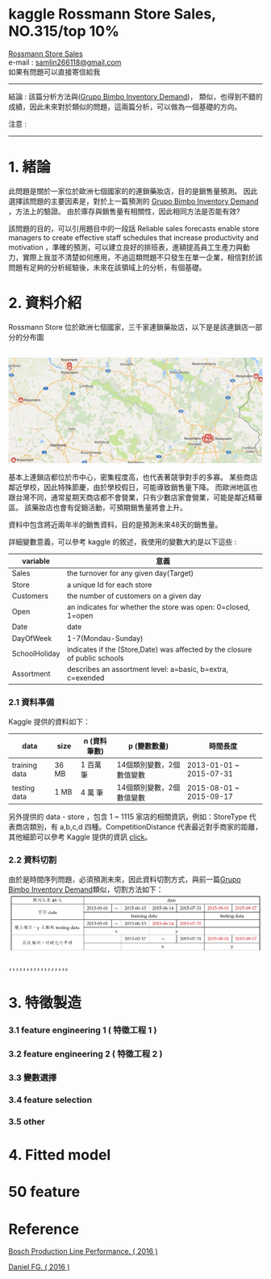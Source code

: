 # kaggle Rossmann Store Sales, NO.315/top 10%
 [Rossmann Store Sales](https://www.kaggle.com/c/rossmann-store-sales)<br>
 e-mail : samlin266118@gmail.com <br>
 如果有問題可以直接寄信給我 <br>
 **********************************************
 結論 : 該篇分析方法與([Grupo Bimbo Inventory Demand](https://github.com/f496328mm/kaggle_Grupo_Bimbo_Inventory_Demand))，
 類似，也得到不錯的成績，因此未來對於類似的問題，這兩篇分析，可以做為一個基礎的方向。
 
 注意 : 
 **********************************************
 # 1. 緒論
 此問題是關於一家位於歐洲七個國家的的連鎖藥妝店，目的是銷售量預測。
 因此選擇該問題的主要因素是，對於上一篇預測的 [Grupo Bimbo Inventory Demand](https://github.com/f496328mm/kaggle_Grupo_Bimbo_Inventory_Demand) ，方法上的驗證。
 由於庫存與銷售量有相關性，因此相同方法是否能有效?
 
 該問題的目的，可以引用題目中的一段話 Reliable sales forecasts enable store managers to create effective staff schedules that increase productivity and motivation ，準確的預測，可以建立良好的排班表，進額提高員工生產力與動力，實際上我並不清楚如何應用，不過這類問題不只發生在單一企業，相信對於該問題有足夠的分析經驗後，未來在該領域上的分析，有個基礎。
 
 # 2. 資料介紹
 Rossmann Store 位於歐洲七個國家，三千家連鎖藥妝店，以下是是該連鎖店一部分的分布圖
 
  ![google map](https://github.com/f496328mm/kaggle_Rossmann_Store_Sales/blob/master/rossmann.jpg)
 
基本上連鎖店都位於市中心，密集程度高，也代表著競爭對手的多寡。
某些商店鄰近學校，因此特殊節慶，由於學校假日，可能導致銷售量下降。
而歐洲地區也跟台灣不同，通常星期天商店都不會營業，只有少數店家會營業，可能是鄰近精華區。
該藥妝店也會有促銷活動，可預期銷售量將會上升。

資料中包含將近兩年半的銷售資料，目的是預測未來48天的銷售量。

詳細變數意義，可以參考 kaggle 的敘述，我使用的變數大約是以下這些 :

|variable	|意義|
|---------|----|
|Sales|the turnover for any given day(Target)|
|Store|a unique Id for each store|
|Customers|the number of customers on a given day|
|Open|an indicates for whether the store was open: 0=closed, 1=open|
|Date|date|
|DayOfWeek|1-7(Mondau-Sunday)|
|SchoolHoliday|indicates if the (Store,Date) was affected by the closure of public schools|
|Assortment|describes an assortment level: a=basic, b=extra, c=exended|

 
 ### 2.1 資料準備 
 
Kaggle 提供的資料如下：

|data|size|n (資料筆數)|p (變數數量)| 時間長度 |
|----|----|-----------|------------|---------|
|training data|36 MB|1 百萬 筆|14個類別變數，2個數值變數| 2013-01-01 ~ 2015-07-31  |
|testing data|1 MB|4 萬 筆|14個類別變數，2個數值變數|2015-08-01 ~ 2015-09-17 |

另外提供的 data - store ，包含 1 ~ 1115 家店的相關資訊，例如：StoreType 代表商店類別，有 a,b,c,d 四種。CompetitionDistance 代表最近對手商家的距離，其他細節可以參考 Kaggle 提供的資訊 [click](https://www.kaggle.com/c/rossmann-store-sales/data)。

 ### 2.2 資料切割
 由於是時間序列問題，必須預測未來，因此資料切割方式，與前一篇[Grupo Bimbo Inventory Demand](https://github.com/f496328mm/kaggle_Grupo_Bimbo_Inventory_Demand)類似，切割方法如下：<br>
  ![ross](https://github.com/f496328mm/kaggle_Rossmann_Store_Sales/blob/master/ross.jpg)
 
 ，，，，，，，，，，，，，，，，。

# 3. 特徵製造
### 3.1 feature engineering 1 ( 特徵工程 1 )



### 3.2 feature engineering 2 ( 特徵工程 2 )



### 3.3 變數選擇


### 3.4 feature selection

### 3.5 other 


   
# 4. Fitted model





# 50 feature
  

# Reference

 [Bosch Production Line Performance. ( 2016 ) ](https://www.kaggle.com/c/bosch-production-line-performance )<br>

[Daniel FG. ( 2016 )](https://www.kaggle.com/danielfg/xgboost-reg-linear-lb-0-485)







 



